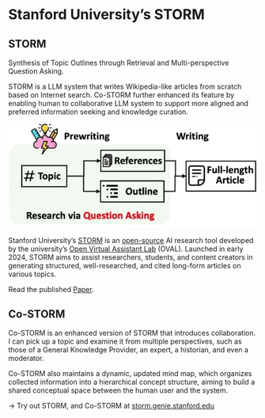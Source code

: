 # Stanford University’s STORM

## STORM

Synthesis of Topic Outlines through Retrieval and Multi-perspective Question Asking.

STORM is a LLM system that writes Wikipedia-like articles from scratch based on Internet search. Co-STORM further enhanced its feature by enabling human to collaborative LLM system to support more aligned and preferred information seeking and knowledge curation.

![STORM](/static/2025/STORM.webp)

Stanford University’s [STORM](https://en.wikipedia.org/wiki/STORM_%28AI_Tool%29) is an [open-source](https://github.com/stanford-oval/storm/) AI research tool developed by the university’s [Open Virtual Assistant Lab](https://oval.cs.stanford.edu) (OVAL). Launched in early 2024, STORM aims to assist researchers, students, and content creators in generating structured, well-researched, and cited long-form articles on various topics.

Read the published [Paper](https://arxiv.org/abs/2402.14207).

## Co-STORM

Co-STORM is an enhanced version of STORM that introduces collaboration. I can pick up a topic and examine it from multiple perspectives, such as those of a General Knowledge Provider, an expert, a historian, and even a moderator.

Co-STORM also maintains a dynamic, updated mind map, which organizes collected information into a hierarchical concept structure, aiming to build a shared conceptual space between the human user and the system.

→ Try out STORM, and Co-STORM at [storm.genie.stanford.edu](https://storm.genie.stanford.edu/)
